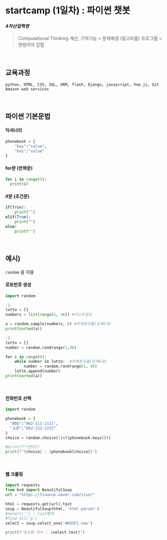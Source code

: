 # startcamp (1일차) : 파이썬 챗봇

#### *4차산업혁명*

> Computational Thinking
> 계산, 기억기능 > 문제해결 (알고리즘)
> 프로그램 = 명령어의 집합

<br>

## 교육과정

`python, HTML, CSS, SQL, ORM, flash, Django, javascript, Vue.js, Git Amazon web services`

<br>

## 파이썬 기본문법

#### 딕셔너리

```python
phonebook = {
	"key":"value",
    "key":"value"
}
```

#### for문 (반복문)

```python
for i in range(5):
  print(i)
```

#### if문 (조건문)

```python
if(True):
	print("")
elif(True):
    print("")
else:
    print("")
```

<br>

## 예시)

`random` 을 이용

#### 로또번호 생성

```python
import random

-1-
lotto = [] 
numbers = list(range(1, 46)) #리스트생성

a = random.sample(numbers, 6) #비복원추출(숫자6개)
print(sorted(a))

-2-
lotto = []
number = random.randrange(1,46)

for i in range(6):
	while number in lotto:  #비복원추출(숫자6개)
		number = random.randrange(1, 46)
	lotto.append(number)
print(sorted(a))
```

<br>

#### 전화번호 선택

```python
import random

phonebook = {
  "BBQ":"062-111-1111",  
  "교촌":"062-222-2222"
}
choice = random.choice(list(phonebook.keys()))

#print(f"{변수})
print(f"{choice} : {phonebook[choice]}") 
```

<br>

#### 웹 크롤링

```python
import requests
from bs4 import BeautifulSoup
url = "https://finance.naver.com/sise/"

html = requests.get(url).text
soup = BeautifulSoup(html, 'html.parser')
#select('') : list형태
#find_all('p')
select = soup.select_one('#KOSPI_now') 

print(f"코스피 지수 : {select.text}")
```

